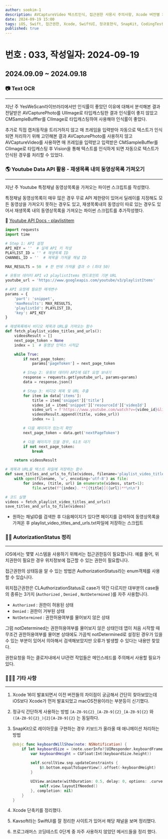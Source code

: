 ```yaml
---
author: sookim-1
description: AVCaptureVideo 텍스트인식, 접근권한 사용시 주의사항, Xcode 버전별 차이점 정리, Xcode 단축키 정리, Youtube Playlist 스크립트 작성, SnapKit 애니메이션 처리, 정규표현식 Tip, SwiftUI - Kavsoft, 프로그래머스 코딩테스트
date: 2024-09-19 15:00
tags: iOS, Swift, 접근권한, Xcode, SwiftUI, 정규표현식, SnapKit, CodingTest, Youtube, Vision
published: true
---
```

# 번호 : 033, 작성일자: 2024-09-19
## 2024.09.09 ~ 2024.09.18
### 📷 Text OCR

---

지난 주 YesWeScan라이브러리에서만 인식률이 좋았던 이유에 대해서 분석해본 결과 전달받은 AVCapturePhoto를 UIImage로 타입캐스팅한 결과 인식률이 좋지 않았고 CMSampleBufffer를 CIImage로 타입캐스팅하여 사용해야 인식률이 좋았다.

추가로 직접 캡처동작을 트리거하지 않고 매 프레임을 입력받아 자동으로 텍스트가 인식되면 처리하기 위해 고민해본 결과 AVCapturePhoto를 사용하지 않고 AVCaptureVideo를 사용하면 매 프레임을 입력받고 입력받은 CMSampleBuffer를 CIImage로 타입캐스팅 후 Vision을 통해 텍스트를 인식하게 되면 자동으로 텍스트가 인식된 경우를 처리할 수 있었다.

### 🌎 Youtube Data API 활용 - 재생목록 내의 동영상목록 가져오기

---

지난 주 Youtube 특정채널 동영상목록을 가져오는 파이썬 스크립트를 작성했다. 

특정채널 동영상목록이 매우 많은 경우 무료 API 제한량이 있어서 딜레이를 지정해도 모든 동영상을 가져오지 못하는 경우도 있고, 재생목록내의 동영상이 따로 있는 경우도 있어서 재생목록 내의 동영상목록을 가져오는 파이썬 스크립트를 추가작성했다.

🔗 [Youtube API Docs - playlistitem](https://developers.google.com/youtube/v3/docs/playlistItems/list?hl=ko)

```python
import requests
import time

# Step 1: API 설정
API_KEY = ''  # 실제 API 키 작성
PLAYLIST_ID = '' # 재생목록 ID
CHANNEL_ID = ''  # 제목을 가져올 채널 ID

MAX_RESULTS = 50  # 한 번에 가져올 결과 수 (최대 50)

# 유튜브 데이터 API v3 playlistItems 엔드포인트 기본 URL
youtube_url = 'https://www.googleapis.com/youtube/v3/playlistItems'

# API 요청에 필요한 매개변수
params = {
    'part': 'snippet',
    'maxResults': MAX_RESULTS,
    'playlistId': PLAYLIST_ID,
    'key': API_KEY
}

# 재생목록에서 비디오 제목과 URL을 가져오는 함수
def fetch_playlist_video_titles_and_urls():
    videosResult = []
    next_page_token = None
    index = 1  # 동영상 인덱스 시작값

    while True:
        if next_page_token:
            params['pageToken'] = next_page_token

        # Step 2: 유튜브 데이터 API에 GET 요청 보내기
        response = requests.get(youtube_url, params=params)
        data = response.json()

        # Step 3: 비디오 제목 및 URL 추출
        for item in data['items']:
            title = item['snippet']['title']
            video_id = item['snippet']['resourceId']['videoId']
            video_url = f'https://www.youtube.com/watch?v={video_id}&list={PLAYLIST_ID}&index={index}'
            videosResult.append((title, video_url))
            index += 1

        # 다음 페이지가 있는지 확인
        next_page_token = data.get('nextPageToken')

        # 다음 페이지가 있을 경우, 61초 대기
        if not next_page_token:
            break

    return videosResult

# 제목과 URL을 텍스트 파일에 저장하는 함수
def save_titles_and_urls_to_file(videos, filename='playlist_video_titles_and_urls.txt'):
    with open(filename, 'w', encoding='utf-8') as file:
        for index, (title, url) in enumerate(videos, start=1):
            file.write(f"{index}. **[{title}]({url})**\n\n")

# 코드 실행
videos = fetch_playlist_video_titles_and_urls()
save_titles_and_urls_to_file(videos)
```

- 원하는 채널ID를 검색한 후 다음페이지가 있다면 페이지를 검색하여 동영상목록을 가져온 후 playlist_video_titles_and_urls.txt파일에 저장하는 스크립트

### 👨‍🎓 AutorizationStatus 정리

---

iOS에서는 몇몇 시스템을 사용하기 위해서는 접근권한등이 필요합니다. 예를 들어, 위치권한이 필요한 경우 위치정보에 접근할 수 있는 권한이 필요합니다.

접근권한의 상태등을 알 수 있는 방법은 AuthorizationStatus라는 enum객체를 사용할 수 있습니다.

위치접근권한은 CLAuthorizationStatus로 case가 약간 다르지만 대부분의 case들의 종류는 3가지 (`Authorized` , `Denied`  , `NotDetermined` )를 자주 사용합니다. 

- `Authorized` : 권한이 허용된 상태
- `Denied` : 권한이 거부된 상태
- `NotDetermined` : 권한허용여부를 물어보지 않은 상태

그럼 notDetermined는 권한허용여부를 물어보지 않은 상태인데 앱이 처음 시작할 때 무조건 권한허용여부를 물어본 상태에도 가끔씩 notDetermined로 설정된 경우가 있을 수 있는 부분이 있어서 의아해서 검색해보았지만 오류가 발생할 수 있다는 내용만 찾았다.

권한요청을 하는 클로저내에서 UI관련 작업들은 메인스레드를 주의해서 사용할 필요가 있다.

### 🙋🏻‍♂️ 기타 사항

---

1. Xcode 16이 발표되면서 이전 버전들의 차이점이 궁금해서 간단히 찾아보았는데 iOS보다 Xcode가 먼저 발표되었고 macOS전용이라는 부분등이 신기했다.
2. 정규식 간단하게 사용하는 방법 `[A-Z0-91{2}_[A-Z0-9]{2}_[A-Z0-9]{2}` 와 `([A-Z0-9]{2}_){2}[A-Z0-9]{2}` 는 동일하다.
3. SnapKit으로 레이아웃을 구현하는 경우 키보드가 올라올 때 애니메이션 처리하는 방법
    
    ```swift
    @objc func keyboardWillShow(note: NSNotification) {
        if let keyboardSize = (note.userInfo?[UIResponder.keyboardFrameEndUserInfoKey] as? NSValue)?.cgRectValue {
            var keyboardHeight = CGFloat(Int(keyboardSize.height))
            
            self.scrollView.snp.updateConstraints {
                $0.bottom.equalToSuperView().offset(-keyboardHeight)
            }
    
            UIView.animate(withDuration: 0.5, delay: 0, options: .curveEaseOut, animations: {
                self.view.layoutIfNeeded()
            }, completion: nil)
        }
    }
    ```
    
4. Xcode 단축키를 정리했다.
5. Kavsoft라는 SwiftUI를 잘 정리한 사이트가 있어서 해당 채널을 보며 정리했다.
6. 프로그래머스 코딩테스트 0단계 중 자주 사용하지 않았던 메서드들을 정리 했다.
